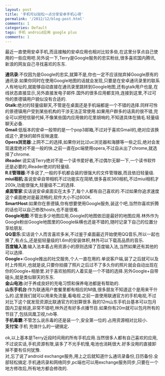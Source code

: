 ```yaml
---
layout: post
title: '手机可以轻松一点分享安卓手机心得'
permalink: '/2012/12/blog-post.html'
comments: 1
categories: Default
tags: 手机 android应用 google plus
comments: 1
---
```

最近一直使用安卓手机,而且接触的安卓应用也相对比较多些,在这里分享点自己使用的一些应用吧.另外说一下,Terry是Google服务的忠实粉丝,很多喜欢国内腾讯,新浪的网友自己寻找喜欢的东东.  

<div><b>通讯录</b>:不仅因为是Google的忠实,就算不是,你也一定不应该抛弃掉Google原有的通讯录.如果你同时在使用Google地图的话就会发现,只要是在安卓通讯录里的联系人有地址的,就能够自动直接在通讯录里跳转到Google地图,还有gtalk用户也是,在线状态直接显示,另外直接发电子邮件.国外的很多应用都支持,连接到这里,不过可怜的景德镇用户貌似没有合适的.</div>

<div><b>Gtalk:</b>绝对的轻量级聊天,不管是在桌面还是手机端都是一个不错的选择.同样可怜的景德镇用户受到某些机构的干涉无法正常使用.如果用户群多的话真的很不错,完全可以把短信替代掉,不像某些国内应用做的花里胡哨的,不知道具体在搞毛.轻量级聊天必备.<br/><b>Gmail</b>:低版本的安卓一般带的是一个pop3邮箱,不过对于喜欢Gmail的,绝对应该换成这个,更快的邮件反映速度.<br/><b>Opera浏览器</b>:上网不二的选择,如果你对比过uc浏览器和海豚等一些之后,绝对会发现速度绝对不是一般的快.之前一直在pc端使用opera,不过自从出了chrome,就选择了chrome.<br/><b>iReader</b>:说实话Terry绝对不是一个读书爱好者,不过偶尔无聊一下,一个读书软件还是必要的,iReader绝对的轻量级.<br/><b>R.E管理器</b>:不多说了,一般的手机都会装的很强大的文件管理器,而且依旧轻量级.<br/><b>miui相机</b>:虽说安卓自带相机不过功能实在简陋,很多喜欢360相机,不过miui相机才200k,功能很强大,轻量级不二的选择.<br/><b>桌面管家</b>:实话说安卓桌面实在太多了,每个人都有自己喜欢的.不过如果你追求速度这个桌面绝对是最流畅的,软件大小不过600K.<br/><b>SmartHost</b>:如果你在景德镇,你有想要使用Google服务,装这个吧,当然你喜欢折腾的话也可以自己修改hosts,也不是很难.<br/><b>Google地图</b>:不管出多少地图应用,Google的地图依旧是最好的地图应用.林外作为Google粉丝Google地图里的Google纵横也还是不错的,随时记录下自己的位置分享给朋友.<br/><b>QQ音乐</b>:实话说个人而言喜欢多米,不过鉴于桌面最近开始使用QQ音乐,所以一起也换了,有点么,还是挺轻量级的1.6m的安装体积,林外可以下载高品质的音乐.<br/><b>百度输入法</b>:输入法本着占用资源小的原则选择了百度输入法,当然如果还有其他的可以选择.<br/><b>Google+</b>:Google推出的社交服务,个人一直在用的.单说客户端,装了之后就可以及时上传照片,也就是说,只要你拍摄了照片之后过不了多久你的照片就会自动出现在你的Google+相册里.对于喜欢拍照的人着实是一个不错的选择.另外Google+自带碰头,就是类似聊天的东东.<br/><b>金山电池:</b>对于养成良好的充电习惯和保养电池都是有帮助的.<br/><b>山东手机台</b>:作为联通用户套餐里都有相应的M值,很多朋友不知道这个是用来干什么的.这里我们就可以用来免流量,看电视.之前一直使用联通官方的手机电视,不过对比下这个就发现资源比联通官方的划算很多.我的12m山东手机台基本可以包月国内卫星频道,非常不错吧,林外还有好多点播节目.如果你有20m就可以包月所有的节目了,包括凤凰卫视,tvb等.<br/><b>手机毒霸</b>:不管怎么说杀毒的还是装一个,安全第一位的.占用资源相对比较小.<br/><b>支付宝</b>:手机 充值什么的一键搞定<b>.</b><br/><br/>ok,以上基本是Terry近段时间用的所有手机应用.当然很多人都有自己喜欢的应用,不过说实话,手机资源有限,装多了不光手机慢,电池也消耗很大.好多没用的直接卸掉不要有任何犹豫.<br/>对,忘了说了android exchange服务,用上之后就知道什么通讯录备份,日历备份.全部轻松搞定.手机通讯录和网络同步,pc端也可以用exchange服务同步,只要在一个地方修改后,所有地方都会修改的.<br/><br/><br/><br/></div>